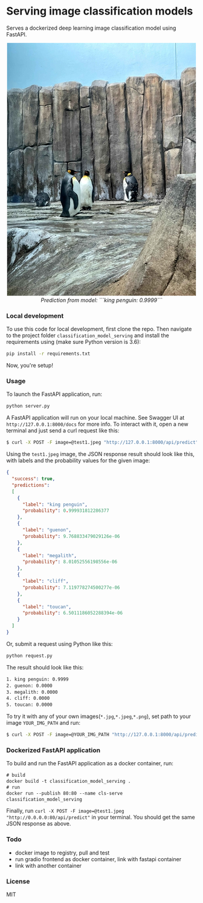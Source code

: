 # Serving image classification models

Serves a dockerized deep learning image classification model using FastAPI.

<p align="center">
  <a href="#"><img src="./test1.jpeg"/></a> <br />
  <em> 
    Prediction from model: ```king penguin: 0.9999```
    </em>
</p>

### Local development
To use this code for local development, first clone the repo. Then navigate to the project folder `classification_model_serving` and install the requirements using (make sure Python version is 3.6):
```bash
pip install -r requirements.txt
```
Now, you're setup!

### Usage

To launch the FastAPI application, run:
```python
python server.py
```

A FastAPI application will run on your local machine. See Swagger UI at `http://127.0.0.1:8000/docs` for more info.
To interact with it, open a new terminal and just send a curl request like this:
```bash
$ curl -X POST -F image=@test1.jpeg "http://127.0.0.1:8000/api/predict"
```

Using the `test1.jpeg` image, the JSON response result should look like this, with labels and the probability values for the given image:
```json
{
  "success": true, 
  "predictions": 
  [
    {
      "label": "king penguin", 
      "probability": 0.999931812286377
    }, 
    {
      "label": "guenon", 
      "probability": 9.768833479029126e-06
    }, 
    {
      "label": "megalith", 
      "probability": 8.01052556198556e-06
    }, 
    {
      "label": "cliff", 
      "probability": 7.119778274500277e-06
    }, 
    {
      "label": "toucan", 
      "probability": 6.5011186052288394e-06
    }
  ]
}
```

Or, submit a request using Python like this:
```python
python request.py
```
The result should look like this:
```bash
1. king penguin: 0.9999
2. guenon: 0.0000
3. megalith: 0.0000
4. cliff: 0.0000
5. toucan: 0.0000
```

To try it with any of your own images(`*.jpg`,`*.jpeg`,`*.png`), set path to your image `YOUR_IMG_PATH` and run:
```bash
$ curl -X POST -F image=@YOUR_IMG_PATH "http://127.0.0.1:8000/api/predict"
```

### Dockerized FastAPI application

To build and run the FastAPI application as a docker container, run:
```
# build
docker build -t classification_model_serving .
# run
docker run --publish 80:80 --name cls-serve classification_model_serving
```

Finally, run `curl -X POST -F image=@test1.jpeg "http://0.0.0.0:80/api/predict"` in your terminal. You should get the same JSON response as above.

### Todo
* docker image to registry, pull and test
* run gradio frontend as docker container, link with fastapi container
* link with another container

### License
MIT